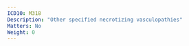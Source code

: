 ```yaml
---
ICD10: M318
Description: "Other specified necrotizing vasculopathies"
Matters: No
Weight: 0
---
```


